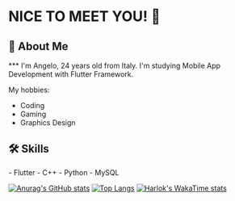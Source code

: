 # NICE TO MEET YOU! 👋

<h2>🚀 About Me</h2>
***
I'm Angelo, 24 years old from Italy. 
I'm studying Mobile App Development with Flutter Framework.

My hobbies: 
- Coding
- Gaming
- Graphics Design

<h2>🛠 Skills</h2>
- Flutter
- C++
- Python
- MySQL


[![Anurag's GitHub stats](https://github-readme-stats.vercel.app/api?username=angelof-exe&show_icons=true)](https://github.com/anuraghazra/github-readme-stats)
[![Top Langs](https://github-readme-stats.vercel.app/api/top-langs/?username=angelof-exe&layout=pie)](https://github.com/anuraghazra/github-readme-stats)
[![Harlok's WakaTime stats](https://github-readme-stats.vercel.app/api/wakatime?username=angelof_exe)](https://github.com/anuraghazra/github-readme-stats)

